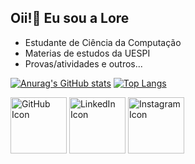 ## Oii!👋 Eu sou a Lore

- Estudante de Ciência da Computação
- Materias de estudos da UESPI
- Provas/atividades e outros...

[![Anurag's GitHub stats](https://github-readme-stats.vercel.app/api?username=LoreMarttins1&count_private=true&show_icons=true&theme=greenl)](https://github.com/anuraghazra/github-readme-stats)
[![Top Langs](https://github-readme-stats.vercel.app/api/top-langs/?username=LoreMarttins1&langs_count=3&layout=compact&theme=radical)](https://github.com/anuraghazra/github-readme-stats)

[<img src="https://github.githubassets.com/images/modules/logos_page/GitHub-Mark.png" alt="GitHub Icon" height="90px">](https://github.com/LoreMarttins1)
[<img src="https://cdn-icons-png.flaticon.com/512/174/174857.png" alt="LinkedIn Icon" height="90px">](https://www.linkedin.com/in/lorena-martins-53020322b)
[<img src="https://cdn-icons-png.flaticon.com/512/174/174855.png" alt="Instagram Icon" height="90px">](https://www.instagram.com/lore.marttins?igsh=cno5d3U5ODl3ajE5)










